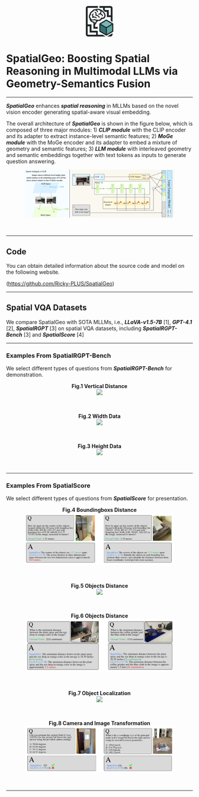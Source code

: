 <p align="center">
  <img src="READMEimages/SpatialGeo.png" width="15%"/>
</p>

# SpatialGeo: Boosting Spatial Reasoning in Multimodal LLMs via Geometry-Semantics Fusion
______________________________________________________________________

***SpatialGeo*** enhances ***spatial reasoning*** in MLLMs based on the novel vision encoder generating spatial-aware visual embedding.

The overall architecture of ***SpatialGeo*** is shown in the figure below, which is composed of three major modules: 1) ***CLIP module*** with the CLIP encoder and its adapter to extract instance-level semantic features; 2) ***MoGe module*** with the MoGe encoder and its adapter to embed a mixture of geometry and semantic features; 3) ***LLM module*** with interleaved geometry and semantic embeddings together with text tokens as inputs to generate question answering.

<p align="center">
  <img src="READMEimages/structure.png" width="80%"/>
</p>
<br>  <!-- 增加一个空行 -->

______________________________________________________________________

## Code
You can obtain detailed information about the source code and model on the following website.

(https://github.com/Ricky-PLUS/SpatialGeo)
______________________________________________________________________

## Spatial VQA Datasets
We compare SpatialGeo with SOTA MLLMs, i.e., ***LLaVA-v1.5-7B*** [1], ***GPT-4.1*** [2], ***SpatialRGPT*** [3] on spatial VQA datasets, including ***SpatialRGPT-Bench*** [3] and ***SpatialScore*** [4]

______________________________________________________________________

### Examples From SpatialRGPT-Bench
We select different types of questions from ***SpatialRGPT-Bench*** for demonstration.
<p align="center">
  <strong>Fig.1 Vertical Distance</strong><br>
  <img src="READMEimages/rgpt2.png" width="80%"/>
</p>   

<br>  <!-- 增加一个空行 -->

<p align="center">
  <strong>Fig.2 Width Data</strong><br>
  <img src="READMEimages/rgpt3.png" width="80%"/>
</p>    

<br>  <!-- 增加一个空行 -->

<p align="center">
  <strong>Fig.3 Height Data</strong><br>
  <img src="READMEimages/rgpt4.png" width="80%"/>
</p>
<br>  <!-- 增加一个空行 -->

______________________________________________________________________

### Examples From SpatialScore
We select different types of questions from ***SpatialScore*** for presentation.
<p align="center">
  <strong>Fig.4 Boundingboxs Distance</strong><br>
  <img src="READMEimages/spatialscoredepthanddistance2.png" width="80%"/>
</p>   

<br>  <!-- 增加一个空行 -->

<p align="center">
  <strong>Fig.5 Objects Distance</strong><br>
  <img src="READMEimages/spatialscoredepthanddistance1.png" width="80%"/>
</p>    

<br>  <!-- 增加一个空行 -->

<p align="center">
  <strong>Fig.6 Objects Distance</strong><br>
  <img src="READMEimages/spatialscoredepth.png" width="80%"/>
</p>    

<br>  <!-- 增加一个空行 -->

<p align="center">
  <strong>Fig.7 Object Localization</strong><br>
  <img src="READMEimages/spatialscoreObjectLocalization.png" width="80%"/>
</p>
<br>  <!-- 增加一个空行 -->

<p align="center">
  <strong>Fig.8 Camera and Image Transformation</strong><br>
  <img src="READMEimages/spatialscoreCameraandImageTransformation.png" width="80%"/>
</p>

<br>  <!-- 增加一个空行 -->
______________________________________________________________________
